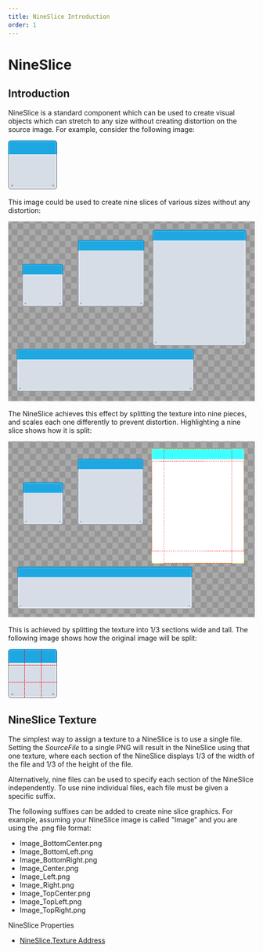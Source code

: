 ```yaml
---
title: NineSlice Introduction
order: 1
---
```


# NineSlice

## Introduction

NineSlice is a standard component which can be used to create visual objects which can stretch to any size without creating distortion on the source image. For example, consider the following image:

![](../../.gitbook/assets/metalPanel_blue.png)

This image could be used to create nine slices of various sizes without any distortion:

![](../../.gitbook/assets/NineSliceScreenShot.png)

The NineSlice achieves this effect by splitting the texture into nine pieces, and scales each one differently to prevent distortion. Highlighting a nine slice shows how it is split:

![](../../.gitbook/assets/NineSliceSplit.png)

This is achieved by splitting the texture into 1/3 sections wide and tall. The following image shows how the original image will be split:

![](../../.gitbook/assets/NineSliceImageSplit.png)

## NineSlice Texture

The simplest way to assign a texture to a NineSlice is to use a single file. Setting the _SourceFile_ to a single PNG will result in the NineSlice using that one texture, where each section of the NineSlice displays 1/3 of the width of the file and 1/3 of the height of the file.

Alternatively, nine files can be used to specify each section of the NineSlice independently. To use nine individual files, each file must be given a specific suffix.

The following suffixes can be added to create nine slice graphics. For example, assuming your NineSlice image is called "Image" and you are using the .png file format:

* Image\_BottomCenter.png
* Image\_BottomLeft.png
* Image\_BottomRight.png
* Image\_Center.png
* Image\_Left.png
* Image\_Right.png
* Image\_TopCenter.png
* Image\_TopLeft.png
* Image\_TopRight.png

NineSlice Properties

* [NineSlice.Texture Address](https://github.com/vchelaru/Gum/tree/8c293a405185cca0e819b810220de684b436daf9/docs/Gum%20Elements/NineSlice/NineSlice.Texture%20Address)


